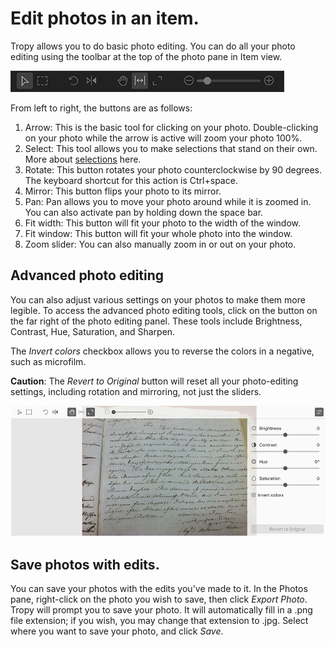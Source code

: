 # Edit photos in an item.

Tropy allows you to do basic photo editing. You can do all your photo editing using the toolbar at the top of the photo pane in Item view.

![](../.gitbook/assets/esper.png)

From left to right, the buttons are as follows:

1. Arrow:  This is the basic tool for clicking on your photo. Double-clicking on your photo while the arrow is active will zoom your photo 100%.
2. Select: This tool allows you to make selections that stand on their own. More about [selections](selections.md) here.
3. Rotate: This button rotates your photo counterclockwise by 90 degrees. The keyboard shortcut for this action is Ctrl+space.
4. Mirror: This button flips your photo to its mirror.
5. Pan: Pan allows you to move your photo around while it is zoomed in. You can also activate pan by holding down the space bar.
6. Fit width: This button will fit your photo to the width of the window.
7. Fit window: This button will fit your whole photo into the window.
8. Zoom slider: You can also manually zoom in or out on your photo.

## Advanced photo editing

You can also adjust various settings on your photos to make them more legible. To access the advanced photo editing tools, click on the button on the far right of the photo editing panel. These tools include Brightness, Contrast, Hue, Saturation, and Sharpen.

The _Invert colors_ checkbox allows you to reverse the colors in a negative, such as microfilm.

**Caution**: The _Revert to Original_ button will reset all your photo-editing settings, including rotation and mirroring, not just the sliders.

![](../.gitbook/assets/photo-editing.png)

## Save photos with edits.

You can save your photos with the edits you've made to it. In the Photos pane, right-click on the photo you wish to save, then click _Export Photo_. Tropy will prompt you to save your photo. It will automatically fill in a .png file extension; if you wish, you may change that extension to .jpg. Select where you want to save your photo, and click _Save_.

